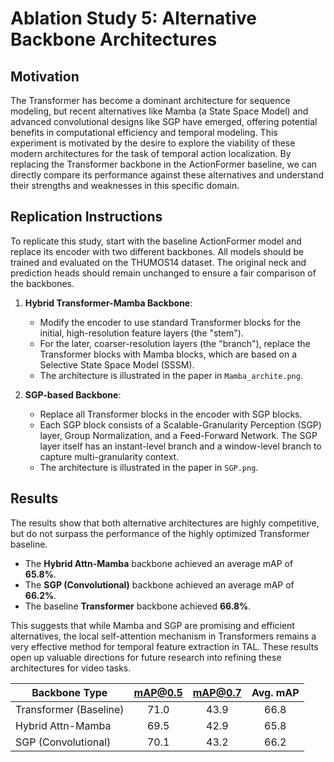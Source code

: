 # Ablation Study 5: Alternative Backbone Architectures

## Motivation

The Transformer has become a dominant architecture for sequence modeling, but recent alternatives like Mamba (a State Space Model) and advanced convolutional designs like SGP have emerged, offering potential benefits in computational efficiency and temporal modeling. This experiment is motivated by the desire to explore the viability of these modern architectures for the task of temporal action localization. By replacing the Transformer backbone in the ActionFormer baseline, we can directly compare its performance against these alternatives and understand their strengths and weaknesses in this specific domain.

## Replication Instructions

To replicate this study, start with the baseline ActionFormer model and replace its encoder with two different backbones. All models should be trained and evaluated on the THUMOS14 dataset. The original neck and prediction heads should remain unchanged to ensure a fair comparison of the backbones.

1.  **Hybrid Transformer-Mamba Backbone**:

    - Modify the encoder to use standard Transformer blocks for the initial, high-resolution feature layers (the "stem").
    - For the later, coarser-resolution layers (the "branch"), replace the Transformer blocks with Mamba blocks, which are based on a Selective State Space Model (SSSM).
    - The architecture is illustrated in the paper in `Mamba_archite.png`.

2.  **SGP-based Backbone**:
    - Replace all Transformer blocks in the encoder with SGP blocks.
    - Each SGP block consists of a Scalable-Granularity Perception (SGP) layer, Group Normalization, and a Feed-Forward Network. The SGP layer itself has an instant-level branch and a window-level branch to capture multi-granularity context.
    - The architecture is illustrated in the paper in `SGP.png`.

## Results

The results show that both alternative architectures are highly competitive, but do not surpass the performance of the highly optimized Transformer baseline.

- The **Hybrid Attn-Mamba** backbone achieved an average mAP of **65.8%**.
- The **SGP (Convolutional)** backbone achieved an average mAP of **66.2%**.
- The baseline **Transformer** backbone achieved **66.8%**.

This suggests that while Mamba and SGP are promising and efficient alternatives, the local self-attention mechanism in Transformers remains a very effective method for temporal feature extraction in TAL. These results open up valuable directions for future research into refining these architectures for video tasks.

| Backbone Type          | mAP@0.5 | mAP@0.7 | Avg. mAP |
| ---------------------- | :-----: | :-----: | :------: |
| Transformer (Baseline) |  71.0   |  43.9   |   66.8   |
| Hybrid Attn-Mamba      |  69.5   |  42.9   |   65.8   |
| SGP (Convolutional)    |  70.1   |  43.2   |   66.2   |
